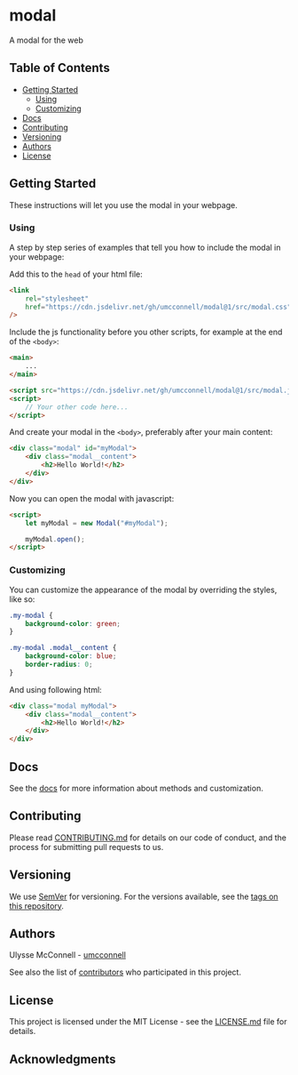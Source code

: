 # modal

A modal for the web

## Table of Contents

-   [Getting Started](#getting-started)
    -   [Using](#using)
    -   [Customizing](#customizing)
-   [Docs](#docs)
-   [Contributing](#contributing)
-   [Versioning](#versioning)
-   [Authors](#authors)
-   [License](#license)

## Getting Started

These instructions will let you use the modal in your webpage.

### Using

A step by step series of examples that tell you how to include the modal in your
webpage:

Add this to the `head` of your html file:

```html
<link
    rel="stylesheet"
    href="https://cdn.jsdelivr.net/gh/umcconnell/modal@1/src/modal.css"
/>
```

Include the js functionality before you other scripts, for example at the end of
the `<body>`:

```html
<main>
    ...
</main>

<script src="https://cdn.jsdelivr.net/gh/umcconnell/modal@1/src/modal.js"></script>
<script>
    // Your other code here...
</script>
```

And create your modal in the `<body>`, preferably after your main content:

```html
<div class="modal" id="myModal">
    <div class="modal__content">
        <h2>Hello World!</h2>
    </div>
</div>
```

Now you can open the modal with javascript:

```html
<script>
    let myModal = new Modal("#myModal");

    myModal.open();
</script>
```

### Customizing

You can customize the appearance of the modal by overriding the styles, like so:

```css
.my-modal {
    background-color: green;
}

.my-modal .modal__content {
    background-color: blue;
    border-radius: 0;
}
```

And using following html:

```html
<div class="modal myModal">
    <div class="modal__content">
        <h2>Hello World!</h2>
    </div>
</div>
```

## Docs

See the [docs](docs/docs.md) for more information about methods and
customization.

## Contributing

Please read [CONTRIBUTING.md](CONTRIBUTING.md) for details on our code of
conduct, and the process for submitting pull requests to us.

## Versioning

We use [SemVer](http://semver.org/) for versioning. For the versions available,
see the [tags on this repository](https://github.com/umcconnell/destroyer2/tags).

## Authors

Ulysse McConnell - [umcconnell](https://github.com/umcconnell/)

See also the list of
[contributors](https://github.com/umcconnell/destroyer2/contributors)
who participated in this project.

## License

This project is licensed under the MIT License - see the
[LICENSE.md](LICENSE.md) file for details.

## Acknowledgments
